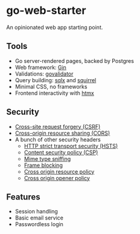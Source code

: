 # go-web-starter

An opinionated web app starting point.

## Tools

- Go server-rendered pages, backed by Postgres
- Web framework: [Gin](https://gin-gonic.com)
- Validations: [govalidator](https://github.com/asaskevich/govalidator)
- Query building: [sqlx](http://jmoiron.github.io/sqlx/) and [squirrel](https://github.com/Masterminds/squirrel)
- Minimal CSS, no frameworks
- Frontend interactivity with [htmx](http://htmx.org)

## Security

- [Cross-site request forgery (CSRF)](https://developer.mozilla.org/en-US/docs/Glossary/CSRF)
- [Cross-origin resource sharing (CORS)](https://developer.mozilla.org/en-US/docs/Web/HTTP/CORS)
- A bunch of other security headers
  - [HTTP strict transport security (HSTS)](https://developer.mozilla.org/en-US/docs/Glossary/HSTS)
  - [Content security policy (CSP)](https://developer.mozilla.org/en-US/docs/Web/HTTP/Headers/Content-Security-Policy)
  - [Mime type sniffing](https://developer.mozilla.org/en-US/docs/Web/HTTP/Headers/X-Content-Type-Options)
  - [Frame blocking](https://developer.mozilla.org/en-US/docs/Web/HTTP/Headers/X-Frame-Options)
  - [Cross origin resource policy](https://developer.mozilla.org/en-US/docs/Web/HTTP/Headers/Cross-Origin-Resource-Policy)
  - [Cross origin opener policy](https://developer.mozilla.org/en-US/docs/Web/HTTP/Headers/Cross-Origin-Opener-Policy)

## Features

- Session handling
- Basic email service
- Passwordless login
